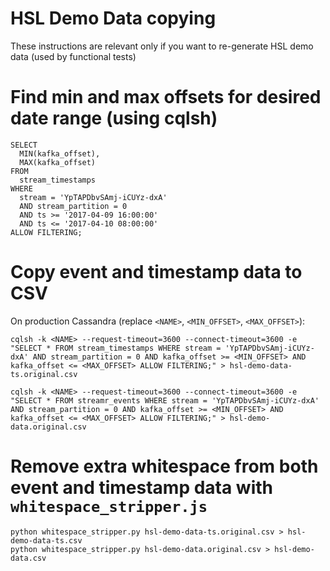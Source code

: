 HSL Demo Data copying
=====================

These instructions are relevant only if you want to re-generate HSL demo data
(used by functional tests)

# Find min and max offsets for desired date range (using cqlsh)

```
SELECT
  MIN(kafka_offset),
  MAX(kafka_offset)
FROM
  stream_timestamps
WHERE
  stream = 'YpTAPDbvSAmj-iCUYz-dxA'
  AND stream_partition = 0
  AND ts >= '2017-04-09 16:00:00'
  AND ts <= '2017-04-10 08:00:00'
ALLOW FILTERING;
```

# Copy event and timestamp data to CSV

On production Cassandra (replace `<NAME>`, `<MIN_OFFSET>`, `<MAX_OFFSET>`):

```
cqlsh -k <NAME> --request-timeout=3600 --connect-timeout=3600 -e "SELECT * FROM stream_timestamps WHERE stream = 'YpTAPDbvSAmj-iCUYz-dxA' AND stream_partition = 0 AND kafka_offset >= <MIN_OFFSET> AND kafka_offset <= <MAX_OFFSET> ALLOW FILTERING;" > hsl-demo-data-ts.original.csv
```


```
cqlsh -k <NAME> --request-timeout=3600 --connect-timeout=3600 -e "SELECT * FROM streamr_events WHERE stream = 'YpTAPDbvSAmj-iCUYz-dxA' AND stream_partition = 0 AND kafka_offset >= <MIN_OFFSET> AND kafka_offset <= <MAX_OFFSET> ALLOW FILTERING;" > hsl-demo-data.original.csv
```


# Remove extra whitespace from both event and timestamp data with `whitespace_stripper.js`

```
python whitespace_stripper.py hsl-demo-data-ts.original.csv > hsl-demo-data-ts.csv
python whitespace_stripper.py hsl-demo-data.original.csv > hsl-demo-data.csv
```
